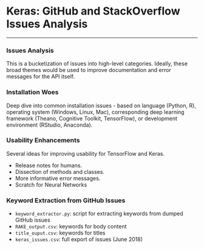# Keras: GitHub and StackOverflow Issues Analysis

-------------------------------

### Issues Analysis
This is a bucketization of issues into high-level categories. Ideally, these broad themes would be used to improve documentation and error messages for the API itself.

### Installation Woes
Deep dive into common installation issues - based on language (Python, R), operating system (Windows, Linux, Mac), corresponding deep learning framework (Theano, Cognitive Toolkit, TensorFlow), or development environment (RStudio, Anaconda).

### Usability Enhancements 
Several ideas for improving usability for TensorFlow and Keras.

* Release notes for humans.
* Dissection of methods and classes.
* More informative error messages.
* Scratch for Neural Networks

### Keyword Extraction from GitHub Issues
* `keyword_extractor.py`: script for extracting keywords from dumped GitHub issues
* `RAKE_output.csv`: keywords for body content
* `title_ouput.csv`: keywords for titles
* `keras_issues.csv`: full export of issues (June 2018)
